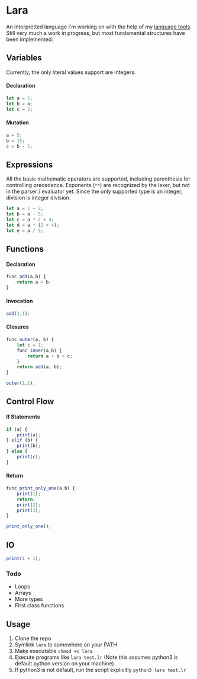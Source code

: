 # Lara

An interpretted language I'm working on with the help of my [language tools](https://github.com/NuriAmari/Language-Tools). Still very much a work in progress, but most fundamental structures have been implemented:

## Variables

Currently, the only literal values support are integers.

#### Declaration

```javascript
let a = 1;
let b = a;
let c = 2;
```

#### Mutation

```javascript
a = 5;
b = 15;
c = b - 5;
```

## Expressions

All the basic mathematic operators are supported, including parenthesis for controlling precedence. Exponents (`**`) are recognized by the lexer, but not in the parser / evaluator yet. Since the only supported type is an integer, division is integer division.

```javascript
let a = 1 + 2;
let b = a - 5;
let c = a * 2 + 4;
let d = a * (2 + 4);
let e = a / 5;
```

## Functions

#### Declaration

```javascript
func add(a,b) {
    return a + b;
}
```

#### Invocation

```javascript
add(1,1);
```
#### Closures

```javascript
func outer(a, b) {
    let c = 1;
    func inner(a,b) {
        return a + b + c;
    }
    return add(a, b);
}

outer(1,1);
```
## Control Flow

#### If Statements

```javascript
if (a) {
    print(a);
} elif (b) {
    print(b);
} else {
    print(c);
}
```

#### Return 

```javascript
func print_only_one(a,b) {
    print(1);
    return;
    print(2);
    print(3);
}

print_only_one();
```

## IO

```javascript
print(1 + 1);
```
### Todo

- Loops
- Arrays
- More types
- First class functions

## Usage

1. Clone the repo
2. Symlink `lara` to somewhere on your PATH
3. Make executable `chmod +x lara`
3. Execute programs like `lara test.lr` (Note this assumes python3 is default python version on your machine)
4. If python3 is not default, run the script explicitly `python3 lara test.lr`
